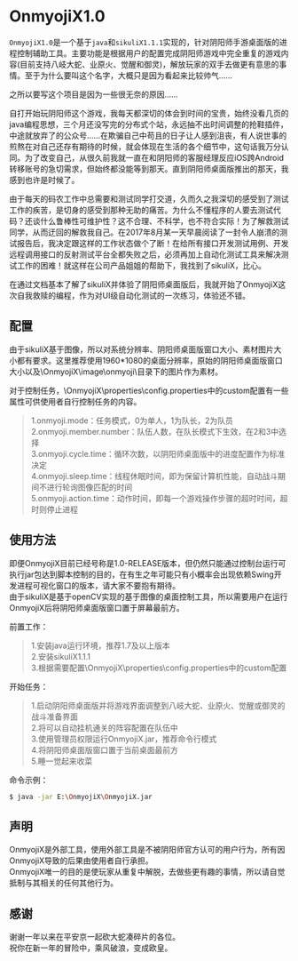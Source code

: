 OnmyojiX1.0
===
`OnmyojiX1.0`是一个基于`java`和`sikuliX1.1.1`实现的，针对阴阳师手游桌面版的进程控制辅助工具。主要功能是根据用户的配置完成阴阳师游戏中完全重复的游戏内容(目前支持八岐大蛇、业原火、觉醒和御灵)，解放玩家的双手去做更有意思的事情。至于为什么要叫这个名字，大概只是因为看起来比较帅气……  

之所以要写这个项目是因为一些很无奈的原因……  

自打开始玩阴阳师这个游戏，我每天都深切的体会到时间的宝贵，始终没看几页的java编程思想，三个月还没写完的分布式个站，永远抽不出时间调整的抢鞋插件，中途就放弃了的公众号……在欺骗自己中苟且的日子让人感到沮丧，有人说世事的煎熬在对自己还存有期待的时候，就会体现在生活的各个细节中，这句话我万分认同。为了改变自己，从很久前我就一直在和阴阳师的客服经理反应iOS跨Android转移账号的急切需求，但始终都没能等到那天。直到阴阳师桌面版推出的那天，我感到也许是时候了。  

由于每天的码农工作中总需要和测试同学打交道，久而久之我深切的感受到了测试工作的疾苦，是切身的感受到那种无助的痛苦。为什么不懂程序的人要去测试代码？还谈什么鲁棒性可维护性？这不合理、不科学，也不符合实际！为了解救测试同学，从而迂回的解救我自己。在2017年8月某一天早晨阅读了一封令人崩溃的测试报告后，我决定跟这样的工作状态做个了断！在给所有接口开发测试用例、开发远程调用接口的反射测试平台全都失败之后，必须再加上自动化测试工具来解决测试工作的困难！就这样在公司产品姐姐的帮助下，我找到了sikuliX，比心。  

在通过文档基本了解了sikuliX并体验了阴阳师桌面版后，我就开始了OnmyojiX这次自我救赎的编程，作为对UI级自动化测试的一次练习，体验还不错。

配置
---

由于sikuliX基于图像，所以对系统分辨率、阴阳师桌面版窗口大小、素材图片大小都有要求。这里推荐使用1960*1080的桌面分辨率，原始的阴阳师桌面版窗口大小以及\OnmyojiX\image\onmyoji\目录下的图片作为素材。  

对于控制任务，\OnmyojiX\properties\config.properties中的custom配置有一些属性可供使用者自行控制任务的内容。  
>1.onmyoji.mode：任务模式，0为单人，1为队长，2为队员   
 2.onmyoji.member.number：队伍人数，在队长模式下生效，在2和3中选择  
 3.onmyoji.cycle.time：循环次数，以阴阳师桌面版中的进度配置作为标准决定  
 4.onmyoji.sleep.time：线程休眠时间，即为保留计算机性能，自动战斗期间不进行轮询图像匹配的时间    
 5.onmyoji.action.time：动作时间，即每一个游戏操作步骤的超时时间，超时则停止进程  

使用方法
---
即便OnmyojiX目前已经号称是1.0-RELEASE版本，但仍然只能通过控制台运行可执行jar包达到脚本控制的目的，在有生之年可能只有小概率会出现依赖Swing开发进程可视化窗口的版本，请大家不要抱有期待。  
由于sikuliX是基于openCV实现的基于图像的桌面控制工具，所以需要用户在运行OnmyojiX后将阴阳师桌面版窗口置于屏幕最前方。

前置工作：  
>1.安装java运行环境，推荐1.7及以上版本  
 2.安装sikuliX1.1.1  
 3.根据需要配置\OnmyojiX\properties\config.properties中的custom配置

开始任务：  
>1.启动阴阳师桌面版并将游戏界面调整到八岐大蛇、业原火、觉醒或御灵的战斗准备界面  
 2.将可以自动挂机通关的阵容配置在队伍中  
 3.使用管理员权限运行OnmyojiX.jar，推荐命令行模式  
 4.将阴阳师桌面版窗口置于当前桌面最前方  
 5.睡一觉起来收菜  
 
命令示例：
```sh
$ java -jar E:\OnmyojiX\OnmyojiX.jar  
```

声明
---

OnmyojiX是外部工具，使用外部工具是不被阴阳师官方认可的用户行为，所有因OnmyojiX导致的后果由使用者自行承担。  
OnmyojiX唯一的目的是使玩家从重复中解脱，去做些更有趣的事情，所以请自觉抵制与其相关的任何其他行为。 
 
感谢
---

谢谢一年以来在平安京一起砍大蛇凑碎片的各位。  
祝你在新一年的冒险中，乘风破浪，变成欧皇。
